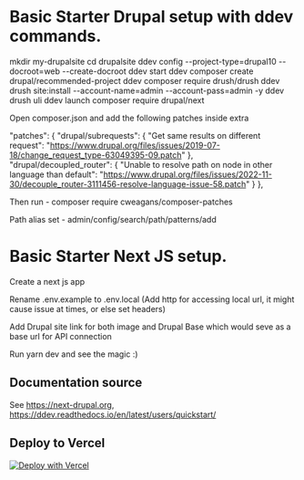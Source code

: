 # Basic Starter Drupal setup with ddev commands.
mkdir my-drupalsite
cd drupalsite
ddev config --project-type=drupal10 --docroot=web --create-docroot
ddev start
ddev composer create drupal/recommended-project
ddev composer require drush/drush
ddev drush site:install --account-name=admin --account-pass=admin -y
ddev drush uli
ddev launch
composer require drupal/next

Open composer.json and add the following patches inside extra

 "patches": {
        "drupal/subrequests": {
            "Get same results on different request": "https://www.drupal.org/files/issues/2019-07-18/change_request_type-63049395-09.patch"
        },
        "drupal/decoupled_router": {
            "Unable to resolve path on node in other language than default": "https://www.drupal.org/files/issues/2022-11-30/decouple_router-3111456-resolve-language-issue-58.patch"
        }
    },  

Then run - composer require cweagans/composer-patches

Path alias set - admin/config/search/path/patterns/add

# Basic Starter Next JS setup.

Create a next js app 

Rename .env.example to .env.local (Add http for accessing local url, it might cause issue at times, or else set headers)

Add Drupal site link for both image and Drupal Base which would seve as a base url for API connection

Run yarn dev and see the magic :) 

## Documentation source

See https://next-drupal.org, https://ddev.readthedocs.io/en/latest/users/quickstart/

## Deploy to Vercel

[![Deploy with Vercel](https://vercel.com/button)](https://vercel.com/new/clone?repository-url=https%3A%2F%2Fgithub.com%2Fchapter-three%2Fnext-drupal-basic-starter&env=NEXT_PUBLIC_DRUPAL_BASE_URL,NEXT_IMAGE_DOMAIN,DRUPAL_PREVIEW_SECRET,DRUPAL_CLIENT_ID,DRUPAL_CLIENT_SECRET&envDescription=Learn%20more%20about%20environment%20variables&envLink=https%3A%2F%2Fnext-drupal.org%2Fdocs%2Fenvironment-variables&project-name=next-drupal&demo-title=Next.js%20for%20Drupal&demo-description=A%20next-generation%20front-end%20for%20your%20Drupal%20site.&demo-url=https%3A%2F%2Fdemo.next-drupal.org&demo-image=https%3A%2F%2Fnext-drupal.org%2Fimages%2Fdemo-screenshot.jpg)

